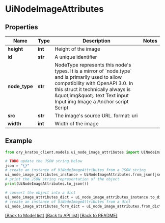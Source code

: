 # UiNodeImageAttributes


## Properties

Name | Type | Description | Notes
------------ | ------------- | ------------- | -------------
**height** | **int** | Height of the image | 
**id** | **str** | A unique identifier | 
**node_type** | **str** | NodeType represents this node&#39;s types. It is a mirror of &#x60;node.type&#x60; and is primarily used to allow compatibility with OpenAPI 3.0.  In this struct it technically always is \&quot;img\&quot;. text Text input Input img Image a Anchor script Script | 
**src** | **str** | The image&#39;s source URL.  format: uri | 
**width** | **int** | Width of the image | 

## Example

```python
from ory_kratos_client.models.ui_node_image_attributes import UiNodeImageAttributes

# TODO update the JSON string below
json = "{}"
# create an instance of UiNodeImageAttributes from a JSON string
ui_node_image_attributes_instance = UiNodeImageAttributes.from_json(json)
# print the JSON string representation of the object
print(UiNodeImageAttributes.to_json())

# convert the object into a dict
ui_node_image_attributes_dict = ui_node_image_attributes_instance.to_dict()
# create an instance of UiNodeImageAttributes from a dict
ui_node_image_attributes_form_dict = ui_node_image_attributes.from_dict(ui_node_image_attributes_dict)
```
[[Back to Model list]](../README.md#documentation-for-models) [[Back to API list]](../README.md#documentation-for-api-endpoints) [[Back to README]](../README.md)


